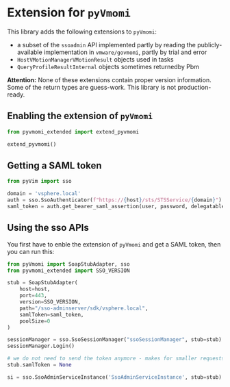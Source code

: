 # Extension for `pyVmomi`

This library adds the following extensions to `pyVmomi`:
* a subset of the `ssoadmin` API implemented partly by reading the
  publicly-available implementation in `vmware/govmomi`, partly by trial and
  error
* `HostVMotionManagerVMotionResult` objects used in tasks
* `QueryProfileResultInternal` objects sometimes returnedby Pbm

**Attention:** None of these extensions contain proper version information.
Some of the return types are guess-work.  This library is not production-ready.

## Enabling the extension of `pyVmomi`
```python
from pyvmomi_extended import extend_pyvmomi

extend_pyvmomi()
```

## Getting a SAML token
```python
from pyVim import sso

domain = 'vsphere.local'
auth = sso.SsoAuthenticator(f"https://{host}/sts/STSService/{domain}")
saml_token = auth.get_bearer_saml_assertion(user, password, delegatable=True)
```


## Using the sso APIs
You first have to enble the extension of `pyVmomi` and get a SAML token, then you can run this:
```python
from pyVmomi import SoapStubAdapter, sso
from pyvmomi_extended import SSO_VERSION

stub = SoapStubAdapter(
	host=host,
	port=443,
	version=SSO_VERSION,
	path="/sso-adminserver/sdk/vsphere.local",
	samlToken=saml_token,
	poolSize=0
)

sessionManager = sso.SsoSessionManager("ssoSessionManager", stub=stub)
sessionManager.Login()

# we do not need to send the token anymore - makes for smaller requests
stub.samlToken = None

si = sso.SsoAdminServiceInstance('SsoAdminServiceInstance', stub=stub)
```
